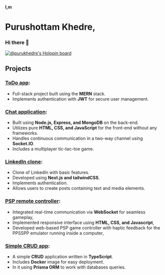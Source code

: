 #### I,m 
# Purushottam Khedre,
### Hi there 👋

[![@purukhedre's Holopin board](https://holopin.me/purukhedre)](https://holopin.io/@purukhedre)

## Projects

### [ToDo app](https://github.com/puru-khedre/todo-app):
- Full-stack project built using the **MERN** stack.
- Implements authentication with **JWT** for secure user management.
          
### [Chat application](http://github.com/puru-khedre/chatApp):
- Built using **Node.js, Express, and MongoDB** on the back-end.
- Utilizes pure **HTML, CSS, and JavaScript** for the front-end without any frameworks.
- Handles continuous communication in a two-way channel using **Socket.IO**.
- Includes a multiplayer tic-tac-toe game.

### [LinkedIn clone](http://github.com/puru-khedre/linkedin-clone):
- Clone of LinkedIn with basic features.
- Developed using **Next.js and tailwindCSS**.
- Implements authentication.
- Allows users to create posts containing text and media elements.

### [PSP remote controller](https://github.com/puru-khedre/psp-remote-controller):
- Integrated real-time communication via **WebSocket** for seamless gameplay,
- Implemented responsive interface using **HTML, CSS, and Javascript**,
- Developed web-based PSP game controller with haptic feedback for the PPSSPP emulator running inside a computer,

### [Simple CRUD app](http://github.com/puru-khedre/prisma-typescript-backend):
- A simple **CRUD** application written in **TypeScript**.
- Includes **Docker** image for easy deployment.
- In it using **Prisma ORM** to work with databases queries.

<!--
**puru-khedre/puru-khedre** is a ✨ _special_ ✨ repository because its `README.md` (this file) appears on your GitHub profile.

Here are some ideas to get you started:

- 🔭 I’m currently working on ...
- 🌱 I’m currently learning ...
- 👯 I’m looking to collaborate on ...
- 🤔 I’m looking for help with ...
- 💬 Ask me about ...
- 📫 How to reach me: ...
- 😄 Pronouns: ...
- ⚡ Fun fact: ... 
-->
